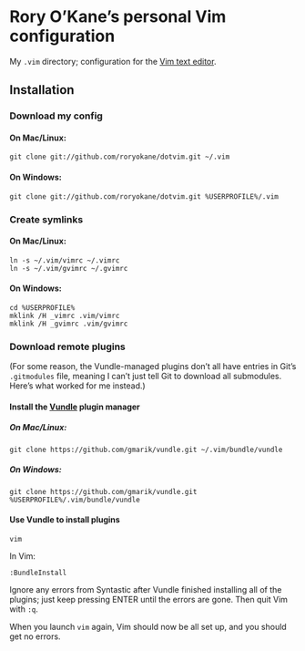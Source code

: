 # Rory O’Kane’s personal Vim configuration

My `.vim` directory; configuration for the [Vim text editor](http://en.wikipedia.org/wiki/Vim_%28text_editor%29).

## Installation

### Download my config

#### On Mac/Linux:

	git clone git://github.com/roryokane/dotvim.git ~/.vim

#### On Windows:

	git clone git://github.com/roryokane/dotvim.git %USERPROFILE%/.vim

### Create symlinks

#### On Mac/Linux:

	ln -s ~/.vim/vimrc ~/.vimrc
	ln -s ~/.vim/gvimrc ~/.gvimrc

#### On Windows:

	cd %USERPROFILE%
	mklink /H _vimrc .vim/vimrc
	mklink /H _gvimrc .vim/gvimrc

### Download remote plugins

(For some reason, the Vundle-managed plugins don’t all have entries in Git’s `.gitmodules` file, meaning I can’t just tell Git to download all submodules. Here’s what worked for me instead.)

#### Install the [Vundle](https://github.com/gmarik/vundle) plugin manager

##### On Mac/Linux:

	git clone https://github.com/gmarik/vundle.git ~/.vim/bundle/vundle

##### On Windows:

	git clone https://github.com/gmarik/vundle.git %USERPROFILE%/.vim/bundle/vundle

#### Use Vundle to install plugins

	vim

In Vim:

	:BundleInstall

Ignore any errors from Syntastic after Vundle finished installing all of the plugins; just keep pressing ENTER until the errors are gone. Then quit Vim with `:q`.

When you launch `vim` again, Vim should now be all set up, and you should get no errors.

